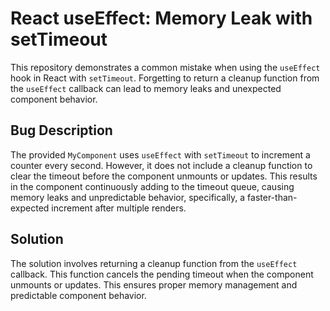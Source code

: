 # React useEffect: Memory Leak with setTimeout

This repository demonstrates a common mistake when using the `useEffect` hook in React with `setTimeout`.  Forgetting to return a cleanup function from the `useEffect` callback can lead to memory leaks and unexpected component behavior.

## Bug Description

The provided `MyComponent` uses `useEffect` with `setTimeout` to increment a counter every second. However, it does not include a cleanup function to clear the timeout before the component unmounts or updates.  This results in the component continuously adding to the timeout queue, causing memory leaks and unpredictable behavior, specifically, a faster-than-expected increment after multiple renders.

## Solution

The solution involves returning a cleanup function from the `useEffect` callback. This function cancels the pending timeout when the component unmounts or updates.  This ensures proper memory management and predictable component behavior.